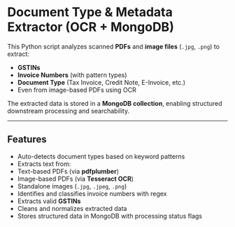 #  Document Type & Metadata Extractor (OCR + MongoDB)

This Python script analyzes scanned **PDFs** and **image files** (`.jpg`, `.png`) to extract:

-  **GSTINs**
-  **Invoice Numbers** (with pattern types)
-  **Document Type** (Tax Invoice, Credit Note, E-Invoice, etc.)
-  Even from image-based PDFs using OCR

The extracted data is stored in a **MongoDB collection**, enabling structured downstream processing and searchability.

---

##  Features

-  Auto-detects document types based on keyword patterns
-  Extracts text from:
  - Text-based PDFs (via **pdfplumber**)
  - Image-based PDFs (via **Tesseract OCR**)
  - Standalone images (`.jpg`, `.jpeg`, `.png`)
-  Identifies and classifies invoice numbers with regex
-  Extracts valid **GSTINs**
-  Cleans and normalizes extracted data
-  Stores structured data in MongoDB with processing status flags

